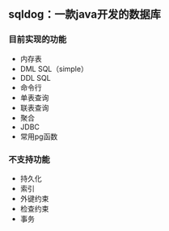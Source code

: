 ## sqldog：一款java开发的数据库

### 目前实现的功能
- 内存表
- DML SQL（simple）
- DDL SQL
- 命令行
- 单表查询
- 联表查询
- 聚合
- JDBC
- 常用pg函数

### 不支持功能
- 持久化
- 索引
- 外键约束
- 检查约束
- 事务
